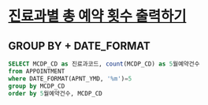 # [진료과별 총 예약 횟수 출력하기](https://school.programmers.co.kr/learn/courses/30/lessons/132202)
## GROUP BY + DATE_FORMAT
~~~sql
SELECT MCDP_CD as 진료과코드, count(MCDP_CD) as 5월예약건수
from APPOINTMENT
where DATE_FORMAT(APNT_YMD, '%m')=5
group by MCDP_CD
order by 5월예약건수, MCDP_CD
~~~
